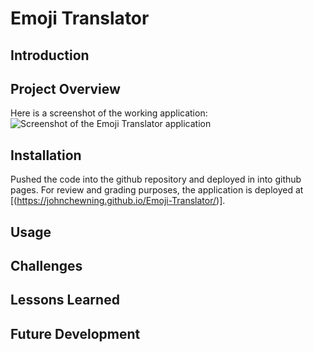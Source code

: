# Emoji Translator

## Introduction



## Project Overview


Here is a screenshot of the working application:
![Screenshot of the Emoji Translator application](./images/Screenshot%20(1).png)

## Installation

Pushed the code into the github repository and deployed in into github pages. For review and grading purposes, the application is deployed at [(https://johnchewning.github.io/Emoji-Translator/)]. 

## Usage



## Challenges



## Lessons Learned


## Future Development



